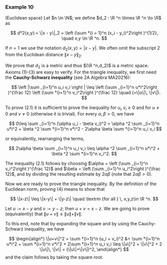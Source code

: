 ### Example 10

(Euclidean space) Let $n \in \N$; we define $d_2 : \R ^n \times \R ^n \to \R$ as

$$ d*2(x,y):= \|x - y\|_2 = \left (\sum *{i = 1}^n (x_i - y_i)^2\right )^{1/2}, \quad x,y \in \R ^n. $$

If $n=1$ we use the notation $d_2(x,y) = |x-y|$. We often omit the subscript $2$ from the Euclidean distance $\|x-y\|_2$.

We prove that $d_2$ is a metric and thus $(\R ^n,d_2)$ is a metric space. Axioms (1)–(3) are easy to verify. For the triangle inequality, we first need the **Cauchy-Schwarz inequality** (see 2A Algebra MA20216):



$$  \left |\sum _{i=1}^n u_i v_i \right | \leq \left (\sum _{i=1}^n u*i^2\right )^{\frac 12} \left (\sum *{i=1}^n v_i^2\right )^{\frac 12} \quad (=\|u\|\, \|v\|). $$

To prove (2.1) it is sufficient to prove the inequality for $u_i, v_i\geq 0$ and for $u\neq 0$ and $v\neq 0$ (otherwise it is trivial). For every $\alpha ,\beta >0$, we have

$$ 0\leq \sum _{i=1}^n (\alpha u_i - \beta v_i)^2 = \alpha ^2 \sum _{i=1}^n u*i^2 + \beta ^2 \sum *{i=1}^n v*i^2 - 2\alpha \beta \sum *{i=1}^n u_i v_i $$

or equivalently, rearranging the terms,

$$ 2\alpha \beta \sum _{i=1}^n u_i v_i \leq \alpha ^2 \sum _{i=1}^n u*i^2 + \beta ^2 \sum *{i=1}^n v_i^2. $$

The inequality (2.1) follows by choosing $\alpha = \left (\sum _{i=1}^n v_i^2\right )^{\frac 12}$ and $\beta = \left (\sum _{i=1}^n u_i^2\right )^{\frac 12}$, and by dividing the resulting estimate by $2\alpha \beta$ (note that $2\alpha \beta > 0$).

Now we are ready to prove the triangle inequality. By the definition of the Euclidean norm, proving (4) means to show that

$$ \|x-z\| \leq \|x-y\| + \|y-z\| \quad \textrm {for all } \, x,y,z\in \R ^n. $$

Let $u:=x-y$ and $v:=y-z$; then $u+v=x-z$. We are going to prove (equivalently) that $\|u+v\| \leq \|u\| + \|v\|$.

To this end, note that by expanding the square and by using the Cauchy-Schwarz inequality, we have



$$ \begin{align*} \|u+v\|^2 = \sum *{i=1}^n (u_i + v_i)^2 &= \sum *{i=1}^n u*i^2 + \sum *{i=1}^n v*i^2 + 2\sum *{i=1}^n u_i v_i \leq \|u\|^2 + \|v\|^2 + 2 \|u\|\, \|v\| = (\|u\|+\|v\|)^2, \end{align*} $$ and the claim follows by taking the square root.